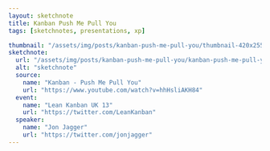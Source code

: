 ```yaml
---
layout: sketchnote
title: Kanban Push Me Pull You
tags: [sketchnotes, presentations, xp]

thumbnail: "/assets/img/posts/kanban-push-me-pull-you/thumbnail-420x255.png"
sketchnote:
  url: "/assets/img/posts/kanban-push-me-pull-you/kanban-push-me-pull-you.png"
  alt: "sketchnote"
  source:
    name: "Kanban - Push Me Pull You"
    url: "https://www.youtube.com/watch?v=hhHsliAKH84"
  event:
    name: "Lean Kanban UK 13"
    url: "https://twitter.com/LeanKanban"
  speaker:
    name: "Jon Jagger"
    url: "https://twitter.com/jonjagger"
---
```

